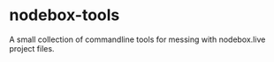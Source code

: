 # nodebox-tools

A small collection of commandline tools for messing with nodebox.live project files.
